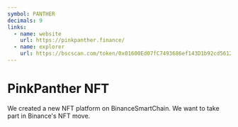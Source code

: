 ```yaml
---
symbol: PANTHER
decimals: 9
links:
  - name: website
    url: https://pinkpanther.finance/
  - name: explorer
    url: https://bscscan.com/token/0x01600Ed07fC7493686ef143D1b92cd5612d50D5b
---
```


# PinkPanther NFT

We created a new NFT platform on BinanceSmartChain. We want to take part in Binance's NFT move.
